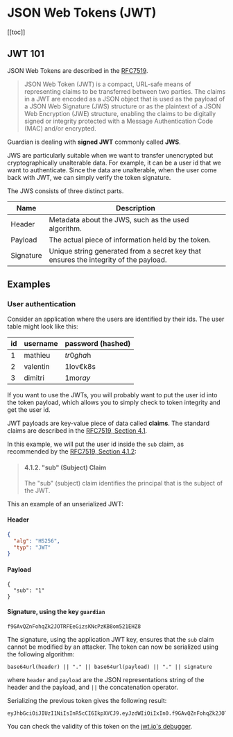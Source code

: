 # JSON Web Tokens (JWT)

[[toc]]

## JWT 101
JSON Web Tokens are described in the [RFC7519](https://tools.ietf.org/html/rfc7519).

> JSON Web Token (JWT) is a compact, URL-safe means of representing claims to be transferred between two parties.
> The claims in a JWT are encoded as a JSON object that is used as the payload of a JSON Web Signature (JWS) structure or as the plaintext of a JSON Web Encryption (JWE) structure, enabling the claims to be digitally signed or integrity protected with a Message Authentication Code (MAC) and/or encrypted.

Guardian is dealing with **signed JWT** commonly called **JWS**.

JWS are particularly suitable when we want to transfer unencrypted but cryptographically unalterable data.
For example, it can be a user id that we want to authenticate.
Since the data are unalterable, when the user come back with JWT, we can simply verify the token signature.

The JWS consists of three distinct parts.

| Name      | Description                                                                          |
|-----------|--------------------------------------------------------------------------------------|
| Header    | Metadata about the JWS, such as the used algorithm.                                  |
| Payload   | The actual piece of information held by the token.                                   |
| Signature | Unique string generated from a secret key that ensures the integrity of the payload. |


## Examples
### User authentication
Consider an application where the users are identified by their ids.
The user table might look like this:

| id | username | password  (hashed) |
|----|----------|--------------------|
|  1 | mathieu  | $tr0gha$h          |
|  2 | valentin | 1lov€k8s           |
|  3 | dimitri  | 1mor$ay$           |

If you want to use the JWTs, you will probably want to put the user id into the token payload, which allows you to simply check to token integrity and get the user id.

JWT payloads are key-value piece of data called **claims**.
The standard claims are described in the [RFC7519, Section 4.1](https://tools.ietf.org/html/rfc7519#section-4.1).

In this example, we will put the user id inside the `sub` claim, as recommended by the [RFC7519, Section 4.1.2](https://tools.ietf.org/html/rfc7519#section-4.1.2):

> #### 4.1.2.  "sub" (Subject) Claim
> The "sub" (subject) claim identifies the principal that is the subject of the JWT.

This an example of an unserialized JWT:
#### Header
```json
{
  "alg": "HS256",
  "typ": "JWT"
}
```
#### Payload
```
{
  "sub": "1"
}
```
#### Signature, using the key `guardian`
```
f9GAvQZnFohqZk2JOTRFEeGizsKNcPzKB8om521EHZ8
```

The signature, using the application JWT key, ensures that the `sub` claim cannot be modified by an attacker.
The token can now be serialized using the following algorithm:

```
base64url(header) || "." || base64url(payload) || "." || signature
```

where `header` and `payload` are the JSON representations string of the header and the payload, and `||` the concatenation operator.

Serializing the previous token gives the following result:
```
eyJhbGciOiJIUzI1NiIsInR5cCI6IkpXVCJ9.eyJzdWIiOiIxIn0.f9GAvQZnFohqZk2JOTRFEeGizsKNcPzKB8om521EHZ8
```

You can check the validity of this token on the [jwt.io's debugger](https://jwt.io?token=eyJhbGciOiJIUzI1NiIsInR5cCI6IkpXVCJ9.eyJzdWIiOiIxIn0.f9GAvQZnFohqZk2JOTRFEeGizsKNcPzKB8om521EHZ8).

